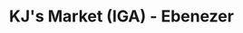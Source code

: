 ---
title: "KJ's Market (IGA) - Ebenezer"
url: /florence/kjs-market-iga-ebenezer/
shop: Supermarkt
---